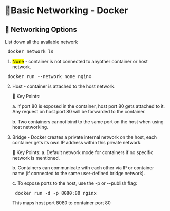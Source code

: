 # 🚀Basic Networking - Docker

## 🔌 Networking Options

List down all the available network 

<pre> docker network ls</pre>

1. <mark>None</mark> - container is not connected to anyother container or host network.

<pre> docker run --network none nginx</pre>

2. Host - container is attached to the host network.
 
    📌 Key Points:

    a. If port 80 is exposed in the container, host port 80 gets attached to it.
    Any request on host port 80 will be forwarded to the container.

    b. Two containers cannot bind to the same port on the host when using host networking.

3. Bridge - Docker creates a private internal network on the host, each      container gets its own IP address within this private network.

    📌 Key Points:
    a. Default network mode for containers if no specific network is mentioned.

    b. Containers can communicate with each other via IP or container name (if connected to the same user-defined bridge network).

    c. To expose ports to the host, use the -p or --publish flag:
    
    <pre> docker run -d -p 8080:80 nginx </pre>

    This maps host port 8080 to container port 80
